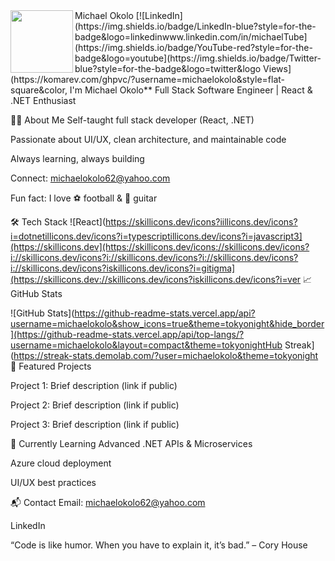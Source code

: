 <img src="https://media.giphy.com/media/v1.Y2lkPTc5MGI3NjExYzFmNTIwZDllYzNiZDY0M2NmMmRkYjIzYzM0YjhjZmE0N2JlNDg2YyZlcD12MV9pbnRlcm5hbF9naWZzX2dpZklkJmN0PXM/M9gbBd9nbDrOTu1Mqx/giphy.gif" width="100" align="left" />
Michael Okolo
[![LinkedIn](https://img.shields.io/badge/LinkedIn-blue?style=for-the-badge&logo=linkedinwww.linkedin.com/in/michaelTube](https://img.shields.io/badge/YouTube-red?style=for-the-badge&logo=youtube](https://img.shields.io/badge/Twitter-blue?style=for-the-badge&logo=twitter&logo Views](https://komarev.com/ghpvc/?username=michaelokolo&style=flat-square&color, I'm Michael Okolo**
Full Stack Software Engineer | React & .NET Enthusiast

👨‍💻 About Me
Self-taught full stack developer (React, .NET)

Passionate about UI/UX, clean architecture, and maintainable code

Always learning, always building

Connect: michaelokolo62@yahoo.com

Fun fact: I love ⚽ football & 🎸 guitar

🛠️ Tech Stack
![React](https://skillicons.dev/icons?iillicons.dev/icons?i=dotnetillicons.dev/icons?i=typescriptillicons.dev/icons?i=javascript3](https://skillicons.dev](https://skillicons.dev/icons://skillicons.dev/icons?i://skillicons.dev/icons?i://skillicons.dev/icons?i://skillicons.dev/icons?i://skillicons.dev/icons?iskillicons.dev/icons?i=gitigma](https://skillicons.dev://skillicons.dev/icons?iskillicons.dev/icons?i=ver 📈 GitHub Stats

<!-- ⚠️ GitHub Streak Stats are currently unreliable due to frequent downtime and API issues[1][8]. You may remove or comment out the streak section until service stabilizes. -->
![GitHub Stats](https://github-readme-stats.vercel.app/api?username=michaelokolo&show_icons=true&theme=tokyonight&hide_border](https://github-readme-stats.vercel.app/api/top-langs/?username=michaelokolo&layout=compact&theme=tokyonightHub Streak](https://streak-stats.demolab.com/?user=michaelokolo&theme=tokyonight 🚀 Featured Projects

Project 1: Brief description (link if public)

Project 2: Brief description (link if public)

Project 3: Brief description (link if public)

🌱 Currently Learning
Advanced .NET APIs & Microservices

Azure cloud deployment

UI/UX best practices

📬 Contact
Email: michaelokolo62@yahoo.com

LinkedIn

“Code is like humor. When you have to explain it, it’s bad.” – Cory House
